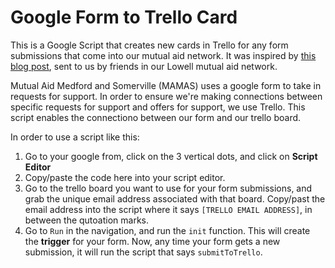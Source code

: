 # Google Form to Trello Card

This is a Google Script that creates new cards in Trello for any form submissions that come into our mutual aid network. It was inspired by [this blog post](https://www.labnol.org/code/20115-trello-google-forms), sent to us by friends in our Lowell mutual aid network.

Mutual Aid Medford and Somerville (MAMAS) uses a google form to take in requests for support. In order to ensure we're making connections between specific requests for support and offers for support, we use Trello. This script enables the connectiono between our form and our trello board.

In order to use a script like this:

1. Go to your google from, click on the 3 vertical dots, and click on **Script Editor**
2. Copy/paste the code here into your script editor.
3. Go to the trello board you want to use for your form submissions, and grab the unique email address associated with that board. Copy/past the email address into the script where it says `[TRELLO EMAIL ADDRESS]`, in between the qutoation marks.
4. Go to `Run` in the navigation, and run the `init` function. This will create the **trigger** for your form. Now, any time your form gets a new submission, it will run the script that says `submitToTrello`.

